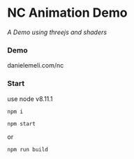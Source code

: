 # NC Animation Demo
_A Demo using threejs and shaders_

### Demo
danielemeli.com/nc

### Start
use node v8.11.1

`npm i`

`npm start`

or

`npm run build`
